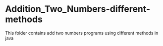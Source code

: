 # Addition_Two_Numbers-different-methods
This folder contains  add two numbers programs using different methods in java
